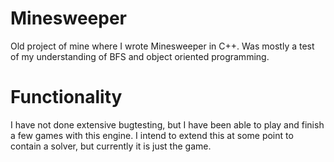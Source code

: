 # Minesweeper
Old project of mine where I wrote Minesweeper in C++. Was mostly a test of my understanding of BFS and object oriented programming.

# Functionality
I have not done extensive bugtesting, but I have been able to play and finish a few games with this engine.
I intend to extend this at some point to contain a solver, but currently it is just the game.
